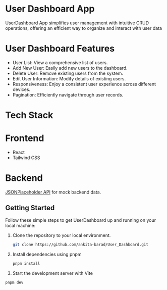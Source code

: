 # User Dashboard App

UserDashboard App simplifies user management with intuitive CRUD operations, 
offering an efficient way to organize and interact with user data

# User Dashboard Features

- User List: View a comprehensive list of users.
- Add New User: Easily add new users to the dashboard.
- Delete User: Remove existing users from the system.
- Edit User Information: Modify details of existing users.
- Responsiveness: Enjoy a consistent user experience across different devices.
- Pagination: Efficiently navigate through user records.

# Tech Stack

# Frontend

- React
- Tailwind CSS

# Backend
[JSONPlaceholder API](https://jsonplaceholder.typicode.com/) for mock backend data.



## Getting Started
Follow these simple steps to get UserDashboard up and running on your local machine:

1. Clone the repository to your local environment.
   ```bash
   git clone https://github.com/ankita-barad/User_Dashboard.git

2. Install dependencies using pnpm
   ```bash
   pnpm install
   
3. Start the development server with Vite
  ```bash
  pnpm dev






